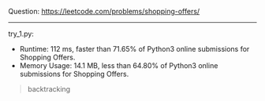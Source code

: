 Question: https://leetcode.com/problems/shopping-offers/

---

try_1.py: 

* Runtime: 112 ms, faster than 71.65% of Python3 online submissions for Shopping Offers.
* Memory Usage: 14.1 MB, less than 64.80% of Python3 online submissions for Shopping Offers.

> backtracking